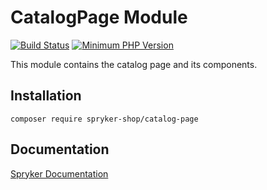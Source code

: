 # CatalogPage Module
[![Build Status](https://travis-ci.org/spryker-shop/catalog-page.svg)](https://travis-ci.org/spryker-shop/catalog-page)
[![Minimum PHP Version](https://img.shields.io/badge/php-%3E%3D%207.3-8892BF.svg)](https://php.net/)

This module contains the catalog page and its components.

## Installation

```
composer require spryker-shop/catalog-page
```

## Documentation

[Spryker Documentation](https://academy.spryker.com)
